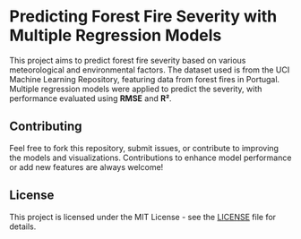 # Predicting Forest Fire Severity with Multiple Regression Models

This project aims to predict forest fire severity based on various meteorological and environmental factors. The dataset used is from the UCI Machine Learning Repository, featuring data from forest fires in Portugal. Multiple regression models were applied to predict the severity, with performance evaluated using **RMSE** and **R²**.

## Contributing

Feel free to fork this repository, submit issues, or contribute to improving the models and visualizations. Contributions to enhance model performance or add new features are always welcome!

## License

This project is licensed under the MIT License - see the [LICENSE](LICENSE) file for details.